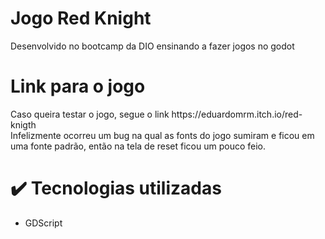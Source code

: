 <h1>Jogo Red Knight</h1>
Desenvolvido no bootcamp da DIO ensinando a fazer jogos no godot

<h1>Link para o jogo</h1>
Caso queira testar o jogo, segue o link https://eduardomrm.itch.io/red-knigth <br>
Infelizmente ocorreu um bug na qual as fonts do jogo sumiram e ficou em uma fonte padrão, então na tela de reset ficou um pouco feio.

# :heavy_check_mark: Tecnologias utilizadas
- GDScript
